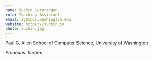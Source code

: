 ```yaml
---
name: Suchin Gururangan
role: Teaching Assistant
email: sg01@cs.washington.edu
website: https://suchin.io
photo: suchin.jpg
---
```

Paul G. Allen School of Computer Science, University of Washington

*Pronouns: he/him*